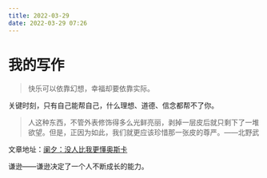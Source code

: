```yaml
---
title: 2022-03-29
date: 2022-03-29 07:26
---
```


# 我的写作

> 快乐可以依靠幻想，幸福却要依靠实际。

关键时刻，只有自己能帮自己，什么理想、道德、信念都帮不了你。

> 人这种东西，不管外表修饰得多么光鲜亮丽，剥掉一层皮后就只剩下了一堆欲望。但是，正因为如此，我们就更应该珍惜那一张皮的尊严。——北野武

文章地址：[阑夕：没人比我更懂奥斯卡](https://mp.weixin.qq.com/s/VqVYJFP1Lu22PxjL4mPPzQ)

谦逊——谦逊决定了一个人不断成长的能力。